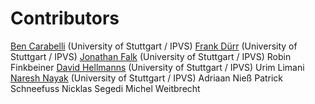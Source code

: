 # Contributors
[Ben Carabelli](https://www.ipvs.uni-stuttgart.de/abteilungen/vs/abteilung/mitarbeiter/Ben.Carabelli) (University of Stuttgart / IPVS)
[Frank Dürr](https://www.ipvs.uni-stuttgart.de/abteilungen/vs/abteilung/mitarbeiter/frank.duerr) (University of Stuttgart / IPVS)
[Jonathan Falk](https://www.ipvs.uni-stuttgart.de/abteilungen/vs/abteilung/mitarbeiter/Jonathan.Falk) (University of Stuttgart / IPVS)
Robin Finkbeiner
[David Hellmanns](https://www.ipvs.uni-stuttgart.de/abteilungen/vs/abteilung/mitarbeiter/David.Hellmanns) (University of Stuttgart / IPVS)
Urim Limani
[Naresh Nayak](https://www.ipvs.uni-stuttgart.de/abteilungen/vs/abteilung/mitarbeiter/Naresh.Nayak) (University of Stuttgart / IPVS)
Adriaan Nieß
Patrick Schneefuss
Nicklas Segedi
Michel Weitbrecht
